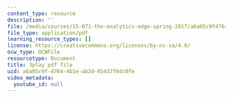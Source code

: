 ```yaml
---
content_type: resource
description: ''
file: /media/courses/15-071-the-analytics-edge-spring-2017/a6a05c9f47644b1eab2d65437f6dc0fe_exav1FKMfbw.pdf
file_type: application/pdf
learning_resource_types: []
license: https://creativecommons.org/licenses/by-nc-sa/4.0/
ocw_type: OCWFile
resourcetype: Document
title: 3play pdf file
uid: a6a05c9f-4764-4b1e-ab2d-65437f6dc0fe
video_metadata:
  youtube_id: null
---
```

